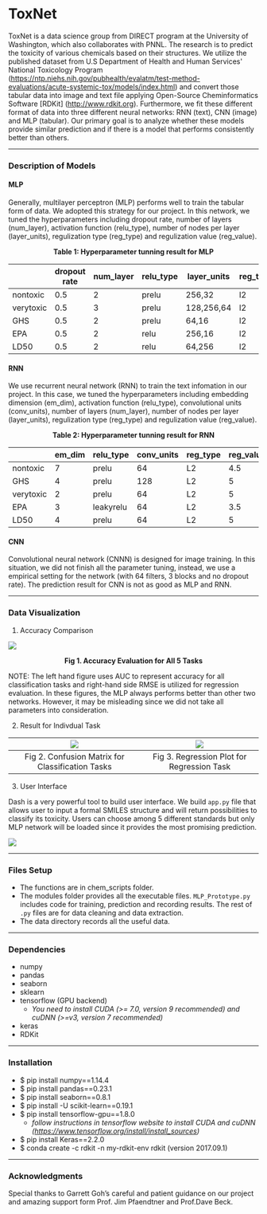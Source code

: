 # ToxNet

ToxNet is a data science group from DIRECT program at the University of Washington, which also collaborates with PNNL. The research is to predict the toxicity of various chemicals based on their structures. We utilize the published dataset from U.S Department of Health and Human Services' National Toxicology Program (https://ntp.niehs.nih.gov/pubhealth/evalatm/test-method-evaluations/acute-systemic-tox/models/index.html) and convert those tabular data into image and text file applying Open-Source Cheminformatics Software [RDKit] (http://www.rdkit.org). Furthermore, we fit these different format of data into three different neural networks: RNN (text), CNN (image) and MLP (tabular). Our primary goal is to analyze whether these models provide similar prediction and if there is a model that performs consistently better than others.

---

### Description of Models

#### MLP

Generally, multilayer perceptron (MLP) performs well to train the tabular form of data. We adopted this strategy for our project. In this network, we tuned the hyperparameters including dropout rate, number of layers (num_layer), activation function (relu_type), number of nodes per layer (layer_units), regulization type (reg_type) and regulization value (reg_value).

<p align="center">
  <b>Table 1: Hyperparameter tunning result for MLP</b><br>
</p>

|               | dropout rate | num_layer | relu_type | layer_units | reg_type | reg_value |
| ------------- | ------------ | --------- | ----------| ----------- | -------- | --------- |
|    nontoxic   | 0.5 | 2 | prelu | 256,32 | l2 | 2.5 |
|    verytoxic  | 0.5 | 3 | prelu | 128,256,64 | l2 | 2.5 |
|    GHS        | 0.5 | 2 | prelu | 64,16 | l2 | 2 |
|    EPA        | 0.5 | 2 | relu | 256,16 | l2 | 4.2 |
|    LD50       | 0.5 | 2 | relu | 64,256 | l2 | 2.6 |

#### RNN

We use recurrent neural network (RNN) to train the text infomation in our project. In this case, we tuned the hyperparameters including embedding dimension (em_dim), activation function (relu_type), convolutional units (conv_units), number of layers (num_layer), number of nodes per layer (layer_units), regulization type (reg_type) and regulization value (reg_value).

<p align="center">
  <b>Table 2: Hyperparameter tunning result for RNN</b><br>
</p>

|               |    em_dim    |     relu_type   | conv_units | reg_type | reg_value | num_layer | layer_units |
| ------------- | ------------ | ----------------| ---------- | -------- | --------- | --------- | ----------- |
|    nontoxic   | 7 | prelu | 64 | L2 | 4.5 | 2 | 64 |
|    GHS        | 4 | prelu | 128 | L2 | 5 | 2 | 64 |
|    verytoxic  | 2 | prelu | 64 | L2 | 5 | 2 | 64 |
|    EPA        | 3 | leakyrelu | 64 | L2 | 3.5 | 2 | 64 |
|    LD50       | 4 | prelu | 64 | L2 | 5 | 2 | 32|

#### CNN

Convolutional neural network (CNNN) is designed for image training. In this situation, we did not finish all the parameter tuning, instead, we use a empirical setting for the network (with 64 filters, 3 blocks and no dropout rate). The prediction result for CNN is not as good as MLP and RNN.

---

### Data Visualization

1. Accuracy Comparison

![](https://github.com/Luochenghuang/ToxNet/blob/master/Poster/result_comparison.png)

<p align="center">
  <b>Fig 1. Accuracy Evaluation for All 5 Tasks</b><br>
</p>

NOTE: The left hand figure uses AUC to represent accuracy for all classification tasks and right-hand side RMSE is utilized for regression evaluation. In these figures, the MLP always performs better than other two networks. However, it may be misleading since we did not take all parameters into consideration.


2. Result for Indivdual Task


![](https://github.com/Luochenghuang/ToxNet/blob/master/Poster/confusion_matrix.png) | ![](https://github.com/Luochenghuang/ToxNet/blob/master/Poster/log50_comparison.png)
:----------------------------------------:|:------------------------------------------:
Fig 2. Confusion Matrix for Classification Tasks | Fig 3. Regression Plot for Regression Task


3. User Interface

Dash is a very powerful tool to build user interface. We build `app.py` file that allows user to input a formal SMILES structure and will return possibilities to classify its toxicity. Users can choose among 5 different standards but only MLP network will be loaded since it provides the most promising prediction.

![](https://github.com/Luochenghuang/ToxNet/blob/master/Poster/dashDemo.gif)


---

### Files Setup
* The functions are in chem_scripts folder.
* The modules folder provides all the executable files. `MLP_Prototype.py` includes code for training, prediction and recording results. The rest of `.py` files are for data cleaning and data extraction.
* The data directory records all the useful data.

---

### Dependencies

* numpy
* pandas
* seaborn
* sklearn
* tensorflow (GPU backend)
    * _You need to install CUDA (>= 7.0, version 9 recommended) and cuDNN (>=v3, version 7 recommended)_
* keras
* RDKit

---

### Installation
* $ pip install numpy==1.14.4
* $ pip install pandas==0.23.1
* $ pip install seaborn==0.8.1
* $ pip install -U scikit-learn==0.19.1
* $ pip install tensorflow-gpu==1.8.0
    * _follow instructions in tensorflow website to install CUDA and cuDNN (https://www.tensorflow.org/install/install_sources)_
* $ pip install Keras==2.2.0
* $ conda create -c rdkit -n my-rdkit-env rdkit (version 2017.09.1)

---

### Acknowledgments

Special thanks to Garrett Goh’s careful and patient guidance on our project and amazing support form  Prof. Jim Pfaendtner and Prof.Dave Beck.
